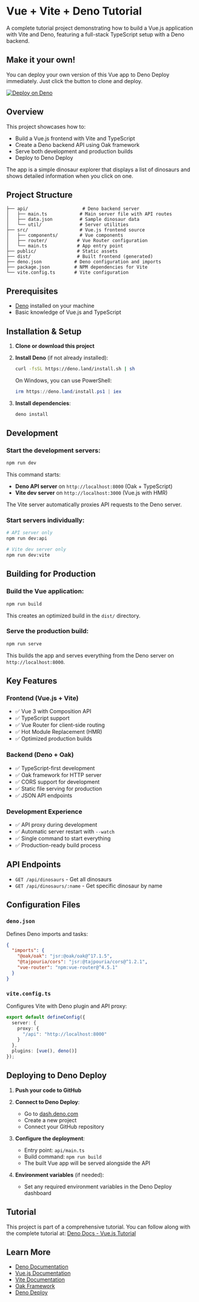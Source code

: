 # Vue + Vite + Deno Tutorial

A complete tutorial project demonstrating how to build a Vue.js application with Vite and Deno, featuring a full-stack TypeScript setup with a Deno backend.

## Make it your own!

You can deploy your own version of this Vue app to Deno Deploy immediately.
Just click the button to clone and deploy.

[![Deploy on Deno](https://deno.com/button)](https://app.deno.com/new?clone=https://github.com/denoland/tutorial-with-vue)

## Overview

This project showcases how to:
- Build a Vue.js frontend with Vite and TypeScript
- Create a Deno backend API using Oak framework
- Serve both development and production builds
- Deploy to Deno Deploy

The app is a simple dinosaur explorer that displays a list of dinosaurs and shows detailed information when you click on one.

## Project Structure

```
├── api/                    # Deno backend server
│   ├── main.ts            # Main server file with API routes
│   ├── data.json          # Sample dinosaur data
│   └── util/              # Server utilities
├── src/                   # Vue.js frontend source
│   ├── components/        # Vue components
│   ├── router/           # Vue Router configuration
│   └── main.ts           # App entry point
├── public/               # Static assets
├── dist/                 # Built frontend (generated)
├── deno.json            # Deno configuration and imports
├── package.json         # NPM dependencies for Vite
└── vite.config.ts       # Vite configuration
```

## Prerequisites

- [Deno](https://deno.land/) installed on your machine
- Basic knowledge of Vue.js and TypeScript

## Installation & Setup

1. **Clone or download this project**

2. **Install Deno** (if not already installed):
   ```bash
   curl -fsSL https://deno.land/install.sh | sh
   ```
   
   On Windows, you can use PowerShell:
   ```powershell
   irm https://deno.land/install.ps1 | iex
   ```

3. **Install dependencies**:
   ```bash
   deno install
   ```

## Development

### Start the development servers:
```bash
npm run dev
```

This command starts:
- **Deno API server** on `http://localhost:8000` (Oak + TypeScript)
- **Vite dev server** on `http://localhost:3000` (Vue.js with HMR)

The Vite server automatically proxies API requests to the Deno server.

### Start servers individually:
```bash
# API server only
npm run dev:api

# Vite dev server only
npm run dev:vite
```

## Building for Production

### Build the Vue application:
```bash
npm run build
```

This creates an optimized build in the `dist/` directory.

### Serve the production build:
```bash
npm run serve
```

This builds the app and serves everything from the Deno server on `http://localhost:8000`.

## Key Features

### Frontend (Vue.js + Vite)
- ✅ Vue 3 with Composition API
- ✅ TypeScript support
- ✅ Vue Router for client-side routing
- ✅ Hot Module Replacement (HMR)
- ✅ Optimized production builds

### Backend (Deno + Oak)
- ✅ TypeScript-first development
- ✅ Oak framework for HTTP server
- ✅ CORS support for development
- ✅ Static file serving for production
- ✅ JSON API endpoints

### Development Experience
- ✅ API proxy during development
- ✅ Automatic server restart with `--watch`
- ✅ Single command to start everything
- ✅ Production-ready build process

## API Endpoints

- `GET /api/dinosaurs` - Get all dinosaurs
- `GET /api/dinosaurs/:name` - Get specific dinosaur by name

## Configuration Files

### `deno.json`
Defines Deno imports and tasks:
```json
{
  "imports": {
    "@oak/oak": "jsr:@oak/oak@^17.1.5",
    "@tajpouria/cors": "jsr:@tajpouria/cors@^1.2.1",
    "vue-router": "npm:vue-router@^4.5.1"
  }
}
```

### `vite.config.ts`
Configures Vite with Deno plugin and API proxy:
```typescript
export default defineConfig({
  server: {
    proxy: {
      "/api": "http://localhost:8000"
    }
  },
  plugins: [vue(), deno()]
});
```

## Deploying to Deno Deploy

1. **Push your code to GitHub**

2. **Connect to Deno Deploy**:
   - Go to [dash.deno.com](https://dash.deno.com)
   - Create a new project
   - Connect your GitHub repository

3. **Configure the deployment**:
   - Entry point: `api/main.ts`
   - Build command: `npm run build`
   - The built Vue app will be served alongside the API

4. **Environment variables** (if needed):
   - Set any required environment variables in the Deno Deploy dashboard

## Tutorial

This project is part of a comprehensive tutorial. You can follow along with the complete tutorial at: [Deno Docs - Vue.js Tutorial](https://docs.deno.com/runtime/tutorials/how_to_with_npm/vue/)

## Learn More

- [Deno Documentation](https://docs.deno.com/)
- [Vue.js Documentation](https://vuejs.org/)
- [Vite Documentation](https://vitejs.dev/)
- [Oak Framework](https://github.com/oakserver/oak)
- [Deno Deploy](https://deno.com/deploy)
